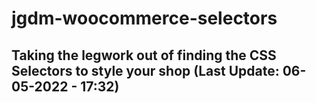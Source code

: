 # jgdm-woocommerce-selectors

## Taking the legwork out of finding the CSS Selectors to style your shop (**Last Update:** 06-05-2022 - 17:32)


